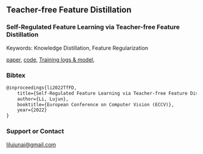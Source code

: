 ## Teacher-free Feature Distillation

### Self-Regulated Feature Learning via Teacher-free Feature Distillation

Keywords: Knowledge Distillation, Feature Regularization

[paper](https://github.com/lilujunai/Tf-FD.github.io/edit/gh-pages/index.md), [code](https://github.com/lilujunai/Teacher-free-Distillation), [Training logs & model](https://pan.baidu.com/s/1-1oKjctjSxzlWHygkffG_g),




### Bibtex 


```markdown
@inproceedings{li2022TfFD,
    title={Self-Regulated Feature Learning via Teacher-free Feature Distillation},
    author={Li, Lujun},
    booktitle={European Conference on Computer Vision (ECCV)},
    year={2022}
}
```


### Support or Contact

lilujunai@gmail.com
